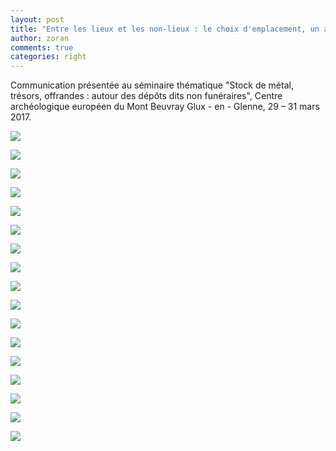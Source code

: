 ```yaml
---
layout: post
title: "Entre les lieux et les non-lieux : le choix d'emplacement, un aspect des pratiques de dépôt"
author: zoran
comments: true
categories: right
---
```


Communication présentée au séminaire thématique "Stock de métal, trésors, offrandes : autour des dépôts dits non funéraires", Centre archéologique européen du Mont Beuvray  Glux - en - Glenne, 29 – 31 mars 2017.  
  

[![](https://1.bp.blogspot.com/-SQ3hVWEZg0k/Wxp-w8dUzsI/AAAAAAAABU4/HIGTTODo0pERL-kii8mlQ6mqdL2t75yxQCLcBGAs/s640/Diapositive1.JPG)](https://1.bp.blogspot.com/-SQ3hVWEZg0k/Wxp-w8dUzsI/AAAAAAAABU4/HIGTTODo0pERL-kii8mlQ6mqdL2t75yxQCLcBGAs/s1600/Diapositive1.JPG)

  

[![](https://3.bp.blogspot.com/-iYHxY3cpaPw/Wxp-0Lh8_XI/AAAAAAAABVc/pzcGesHR2owdrx7RzMVX7aa-Cnz-VP87wCLcBGAs/s640/Diapositive2.JPG)](https://3.bp.blogspot.com/-iYHxY3cpaPw/Wxp-0Lh8_XI/AAAAAAAABVc/pzcGesHR2owdrx7RzMVX7aa-Cnz-VP87wCLcBGAs/s1600/Diapositive2.JPG)

  

[![](https://1.bp.blogspot.com/-M2pR_iNAZWc/Wxp-0hB_mJI/AAAAAAAABVg/2ZncfkmaQy4_7ZnUsqsguKylVdItScIjQCLcBGAs/s640/Diapositive3.JPG)](https://1.bp.blogspot.com/-M2pR_iNAZWc/Wxp-0hB_mJI/AAAAAAAABVg/2ZncfkmaQy4_7ZnUsqsguKylVdItScIjQCLcBGAs/s1600/Diapositive3.JPG)

  

[![](https://1.bp.blogspot.com/-ilVwzX0hGN0/Wxp-0_syvdI/AAAAAAAABVk/u2tdlNKjXd8TQCTNAODIMYfdX790ETT3wCLcBGAs/s640/Diapositive4.JPG)](https://1.bp.blogspot.com/-ilVwzX0hGN0/Wxp-0_syvdI/AAAAAAAABVk/u2tdlNKjXd8TQCTNAODIMYfdX790ETT3wCLcBGAs/s1600/Diapositive4.JPG)

  

[![](https://3.bp.blogspot.com/-KBqt-iMdWGk/Wxp-1cs8d2I/AAAAAAAABVo/yEXnNqtQPs867sqxwFAiCYFaQ5D25M4SgCLcBGAs/s640/Diapositive5.JPG)](https://3.bp.blogspot.com/-KBqt-iMdWGk/Wxp-1cs8d2I/AAAAAAAABVo/yEXnNqtQPs867sqxwFAiCYFaQ5D25M4SgCLcBGAs/s1600/Diapositive5.JPG)

  

[![](https://4.bp.blogspot.com/-J_rpD4EBe4U/Wxp-1lSQzZI/AAAAAAAABVs/8sxXUDBrofA36iTQc5W7TwIAXgx-z0tEwCLcBGAs/s640/Diapositive6.JPG)](https://4.bp.blogspot.com/-J_rpD4EBe4U/Wxp-1lSQzZI/AAAAAAAABVs/8sxXUDBrofA36iTQc5W7TwIAXgx-z0tEwCLcBGAs/s1600/Diapositive6.JPG)

  

[![](https://4.bp.blogspot.com/-fuG75bQOkoY/Wxp-2f4_ejI/AAAAAAAABVw/eRxa-Rhp8GIat6YPhl4Cw9LfUxtnlWWKgCLcBGAs/s640/Diapositive7.JPG)](https://4.bp.blogspot.com/-fuG75bQOkoY/Wxp-2f4_ejI/AAAAAAAABVw/eRxa-Rhp8GIat6YPhl4Cw9LfUxtnlWWKgCLcBGAs/s1600/Diapositive7.JPG)

  

[![](https://2.bp.blogspot.com/-aiNaN5Z8cUU/Wxp-2ju3flI/AAAAAAAABV0/swSNmnQfQrAROkowGfBWTQZIZC-JHEUCQCLcBGAs/s640/Diapositive8.JPG)](https://2.bp.blogspot.com/-aiNaN5Z8cUU/Wxp-2ju3flI/AAAAAAAABV0/swSNmnQfQrAROkowGfBWTQZIZC-JHEUCQCLcBGAs/s1600/Diapositive8.JPG)

  

[![](https://4.bp.blogspot.com/-1AWsnZqbvpQ/Wxp-3cZTf3I/AAAAAAAABV4/Dcet2Wo9hlIOoefFPh54PTbenTbTpv_AQCLcBGAs/s640/Diapositive9.JPG)](https://4.bp.blogspot.com/-1AWsnZqbvpQ/Wxp-3cZTf3I/AAAAAAAABV4/Dcet2Wo9hlIOoefFPh54PTbenTbTpv_AQCLcBGAs/s1600/Diapositive9.JPG)

  

[![](https://3.bp.blogspot.com/-9R8qHWxZgUc/Wxp-xKrNfgI/AAAAAAAABU8/tE0bHO1hWzYJ3GnmvrC8IMOYDbpghanAgCLcBGAs/s640/Diapositive10.JPG)](https://3.bp.blogspot.com/-9R8qHWxZgUc/Wxp-xKrNfgI/AAAAAAAABU8/tE0bHO1hWzYJ3GnmvrC8IMOYDbpghanAgCLcBGAs/s1600/Diapositive10.JPG)

  

[![](https://2.bp.blogspot.com/-ipE7J0ArdJw/Wxp-xbhUodI/AAAAAAAABVA/OZ2RIyxShQMa2vG5IFIO75-XDeSu49X0gCLcBGAs/s640/Diapositive11.JPG)](https://2.bp.blogspot.com/-ipE7J0ArdJw/Wxp-xbhUodI/AAAAAAAABVA/OZ2RIyxShQMa2vG5IFIO75-XDeSu49X0gCLcBGAs/s1600/Diapositive11.JPG)

  

[![](https://3.bp.blogspot.com/-g_qV2H1fwwI/Wxp-x8sYYRI/AAAAAAAABVE/NGNQGFW7DYYKI86hXOUlclhEHXoPJ5l3gCLcBGAs/s640/Diapositive12.JPG)](https://3.bp.blogspot.com/-g_qV2H1fwwI/Wxp-x8sYYRI/AAAAAAAABVE/NGNQGFW7DYYKI86hXOUlclhEHXoPJ5l3gCLcBGAs/s1600/Diapositive12.JPG)

  

[![](https://3.bp.blogspot.com/-sCUct-ZUYj0/Wxp-yXPiZEI/AAAAAAAABVI/ZSBqxNFbzB0syr3Kti_LERLCTPt_fyIdwCLcBGAs/s640/Diapositive13.JPG)](https://3.bp.blogspot.com/-sCUct-ZUYj0/Wxp-yXPiZEI/AAAAAAAABVI/ZSBqxNFbzB0syr3Kti_LERLCTPt_fyIdwCLcBGAs/s1600/Diapositive13.JPG)

  

[![](https://4.bp.blogspot.com/-UCsMIU03wRk/Wxp-yy016kI/AAAAAAAABVM/pBHLe1Ev9q4auN4kf2boSxCIjN4HVfa5QCLcBGAs/s640/Diapositive14.JPG)](https://4.bp.blogspot.com/-UCsMIU03wRk/Wxp-yy016kI/AAAAAAAABVM/pBHLe1Ev9q4auN4kf2boSxCIjN4HVfa5QCLcBGAs/s1600/Diapositive14.JPG)

  

[![](https://3.bp.blogspot.com/-mlBD9hlMHRs/Wxp-zd3aIoI/AAAAAAAABVQ/EB2jY2vc6tUflKQI_OLb96afJo5j1RrwACLcBGAs/s640/Diapositive15.JPG)](https://3.bp.blogspot.com/-mlBD9hlMHRs/Wxp-zd3aIoI/AAAAAAAABVQ/EB2jY2vc6tUflKQI_OLb96afJo5j1RrwACLcBGAs/s1600/Diapositive15.JPG)

  

[![](https://2.bp.blogspot.com/-m_fImBMqbfs/Wxp-zp9b0ZI/AAAAAAAABVU/jkPIyBdViN4hE4CXrjz8bHLNX34uB_uIQCLcBGAs/s640/Diapositive16.JPG)](https://2.bp.blogspot.com/-m_fImBMqbfs/Wxp-zp9b0ZI/AAAAAAAABVU/jkPIyBdViN4hE4CXrjz8bHLNX34uB_uIQCLcBGAs/s1600/Diapositive16.JPG)

  

[![](https://2.bp.blogspot.com/--90it20wy7Y/Wxp-z8SfcpI/AAAAAAAABVY/MLjVat6A8yw3pdp4_r54_iko_sVtatbtgCLcBGAs/s640/Diapositive17.JPG)](https://2.bp.blogspot.com/--90it20wy7Y/Wxp-z8SfcpI/AAAAAAAABVY/MLjVat6A8yw3pdp4_r54_iko_sVtatbtgCLcBGAs/s1600/Diapositive17.JPG)